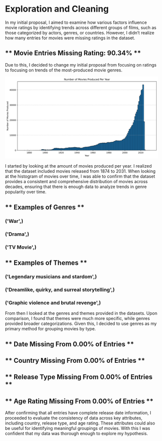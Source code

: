 # Exploration and Cleaning

In my initial proposal, I aimed to examine how various factors influence movie ratings by identifying trends across different groups of films, such as those categorized by actors, genres, or countries. However, I didn’t realize how many entries for movies were missing ratings in the dataset.

## ** Movie Entries Missing Rating: 90.34% **

Due to this, I decided to change my initial proposal from focusing on ratings to focusing on trends of the most-produced movie genres.

![Movies Produced Per Year](movies_per_year.png)

I started by looking at the amount of movies produced per year. I realized that the dataset included movies released from 1874 to 2031. When looking at the histogram of movies over time, I was able to confirm that the dataset provides a consistent and comprehensive distribution of movies across decades, ensuring that there is enough data to analyze trends in genre popularity over time.

## ** Examples of Genres **

### ('War',)

### ('Drama',)

### ('TV Movie',)

## ** Examples of Themes **

### ('Legendary musicians and stardom',)

### ('Dreamlike, quirky, and surreal storytelling',)

### ('Graphic violence and brutal revenge',)

From then I looked at the genres and themes provided in the datasets. Upon comparison, I found that themes were much more specific, while genres provided broader categorizations. Given this, I decided to use genres as my primary method for grouping movies by type.

## ** Date Missing From 0.00% of Entries **

## ** Country Missing From 0.00% of Entries **

## ** Release Type Missing From 0.00% of Entries **

## ** Age Rating Missing From 0.00% of Entries **

After confirming that all entries have complete release date information, I proceeded to evaluate the consistency of data across key attributes, including country, release type, and age rating. These attributes could also be useful for identifying meaningful groupings of movies. With this I was confident that my data was thorough enough to explore my hypothesis.
